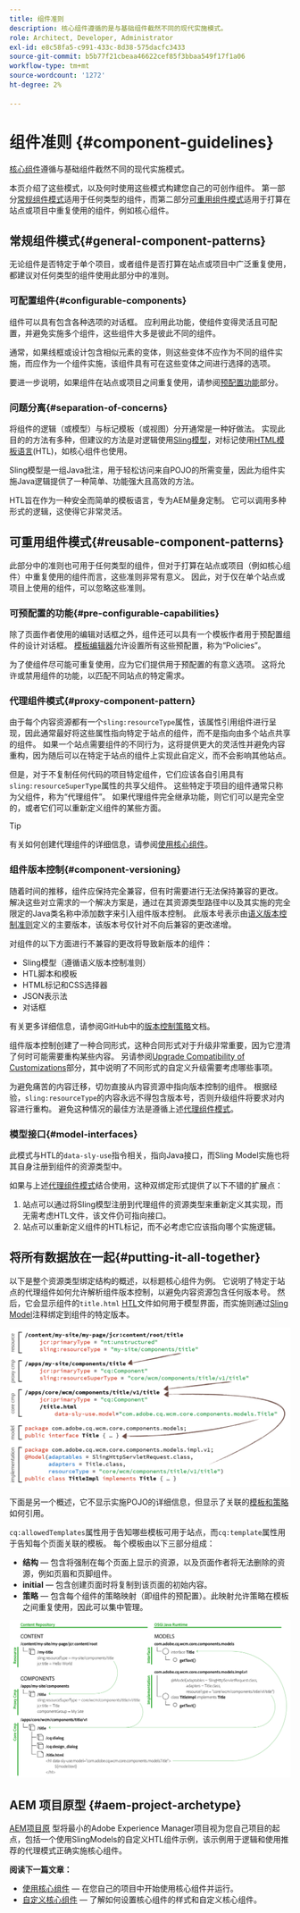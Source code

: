 ```yaml
---
title: 组件准则
description: 核心组件遵循的是与基础组件截然不同的现代实施模式。
role: Architect, Developer, Administrator
exl-id: e8c58fa5-c991-433c-8d38-575dacfc3433
source-git-commit: b5b77f21cbeaa46622cef85f3bbaa549f17f1a06
workflow-type: tm+mt
source-wordcount: '1272'
ht-degree: 2%

---
```


# 组件准则 {#component-guidelines}

[核心组件](overview.md)遵循与基础组件截然不同的现代实施模式。

本页介绍了这些模式，以及何时使用这些模式构建您自己的可创作组件。 第一部分[常规组件模式](#general-component-patterns)适用于任何类型的组件，而第二部分[可重用组件模式](#reusable-component-patterns)适用于打算在站点或项目中重复使用的组件，例如核心组件。

## 常规组件模式{#general-component-patterns}

无论组件是否特定于单个项目，或者组件是否打算在站点或项目中广泛重复使用，都建议对任何类型的组件使用此部分中的准则。

### 可配置组件{#configurable-components}

组件可以具有包含各种选项的对话框。 应利用此功能，使组件变得灵活且可配置，并避免实施多个组件，这些组件大多是彼此不同的组件。

通常，如果线框或设计包含相似元素的变体，则这些变体不应作为不同的组件实施，而应作为一个组件实施，该组件具有可在这些变体之间进行选择的选项。

要进一步说明，如果组件在站点或项目之间重复使用，请参阅[预配置功能](#pre-configurable-capabilities)部分。

### 问题分离{#separation-of-concerns}

将组件的逻辑（或模型）与标记模板（或视图）分开通常是一种好做法。 实现此目的的方法有多种，但建议的方法是对逻辑使用[Sling模型](https://sling.apache.org/documentation/bundles/models.html)，对标记使用[HTML模板语言](https://docs.adobe.com/content/help/zh-Hans/experience-manager-htl/using/overview.html)(HTL)，如核心组件也使用。

Sling模型是一组Java批注，用于轻松访问来自POJO的所需变量，因此为组件实施Java逻辑提供了一种简单、功能强大且高效的方法。

HTL旨在作为一种安全而简单的模板语言，专为AEM量身定制。 它可以调用多种形式的逻辑，这使得它非常灵活。

## 可重用组件模式{#reusable-component-patterns}

此部分中的准则也可用于任何类型的组件，但对于打算在站点或项目（例如核心组件）中重复使用的组件而言，这些准则非常有意义。 因此，对于仅在单个站点或项目上使用的组件，可以忽略这些准则。

### 可预配置的功能{#pre-configurable-capabilities}

除了页面作者使用的编辑对话框之外，组件还可以具有一个模板作者用于预配置组件的设计对话框。 [模板编辑器](https://docs.adobe.com/content/help/en/experience-manager-cloud-service/sites/authoring/features/templates.html)允许设置所有这些预配置，称为“Policies”。

为了使组件尽可能可重复使用，应为它们提供用于预配置的有意义选项。 这将允许或禁用组件的功能，以匹配不同站点的特定需求。

### 代理组件模式{#proxy-component-pattern}

由于每个内容资源都有一个`sling:resourceType`属性，该属性引用组件进行呈现，因此通常最好将这些属性指向特定于站点的组件，而不是指向由多个站点共享的组件。 如果一个站点需要组件的不同行为，这将提供更大的灵活性并避免内容重构，因为随后可以在特定于站点的组件上实现此自定义，而不会影响其他站点。

但是，对于不复制任何代码的项目特定组件，它们应该各自引用具有`sling:resourceSuperType`属性的共享父组件。 这些特定于项目的组件通常只称为父组件，称为“代理组件”。 如果代理组件完全继承功能，则它们可以是完全空的，或者它们可以重新定义组件的某些方面。

>[!TIP]
>
>有关如何创建代理组件的详细信息，请参阅[使用核心组件](/help/get-started/using.md#create-proxy-components)。

### 组件版本控制{#component-versioning}

随着时间的推移，组件应保持完全兼容，但有时需要进行无法保持兼容的更改。 解决这些对立需求的一个解决方案是，通过在其资源类型路径中以及其实施的完全限定的Java类名称中添加数字来引入组件版本控制。 此版本号表示由[语义版本控制准则](https://semver.org/)定义的主要版本，该版本号仅针对不向后兼容的更改递增。

对组件的以下方面进行不兼容的更改将导致新版本的组件：

* Sling模型（遵循语义版本控制准则）
* HTL脚本和模板
* HTML标记和CSS选择器
* JSON表示法
* 对话框

有关更多详细信息，请参阅GitHub中的[版本控制策略](https://github.com/adobe/aem-core-wcm-components/wiki/Versioning-Policies)文档。

组件版本控制创建了一种合同形式，这种合同形式对于升级非常重要，因为它澄清了何时可能需要重构某些内容。 另请参阅[Upgrade Compatibility of Customizations](customizing.md#upgrade-compatibility-of-customizations)部分，其中说明了不同形式的自定义升级需要考虑哪些事项。

为避免痛苦的内容迁移，切勿直接从内容资源中指向版本控制的组件。 根据经验，`sling:resourceType`的内容永远不得包含版本号，否则升级组件将要求对内容进行重构。 避免这种情况的最佳方法是遵循上述[代理组件模式](#proxy-component-pattern)。

### 模型接口{#model-interfaces}

此模式与HTL的`data-sly-use`指令相关，指向Java接口，而Sling Model实施也将其自身注册到组件的资源类型中。

如果与上述[代理组件模式](#proxy-component-pattern)结合使用，这种双绑定形式提供了以下不错的扩展点：

1. 站点可以通过将Sling模型注册到代理组件的资源类型来重新定义其实现，而无需考虑HTL文件，该文件仍可指向接口。
1. 站点可以重新定义组件的HTL标记，而不必考虑它应该指向哪个实施逻辑。

## 将所有数据放在一起{#putting-it-all-together}

以下是整个资源类型绑定结构的概述，以标题核心组件为例。 它说明了特定于站点的代理组件如何允许解析组件版本控制，以避免内容资源包含任何版本号。 然后，它会显示组件的`title.html` [HTL](https://docs.adobe.com/content/help/en/experience-manager-htl/using/overview.html)文件如何用于模型界面，而实施则通过[Sling Model](https://sling.apache.org/documentation/bundles/models.html)注释绑定到组件的特定版本。

![资源绑定概述](/help/assets/chlimage_1-32.png)

下面是另一个概述，它不显示实施POJO的详细信息，但显示了关联的[模板和策略](https://docs.adobe.com/content/help/en/experience-manager-cloud-service/implementing/components-templates/templates.html)如何引用。

`cq:allowedTemplates`属性用于告知哪些模板可用于站点，而`cq:template`属性用于告知每个页面关联的模板。 每个模板由以下三部分组成：

* **结构**  — 包含将强制在每个页面上显示的资源，以及页面作者将无法删除的资源，例如页眉和页脚组件。
* **initial**  — 包含创建页面时将复制到该页面的初始内容。
* **策略**  — 包含每个组件的策略映射（即组件的预配置）。此映射允许策略在模板之间重复使用，因此可以集中管理。

![模板和策略概述](/help/assets/screen_shot_2018-12-07at093102.png)

## AEM 项目原型 {#aem-project-archetype}

[AEM项目原](/help/developing/archetype/overview.md) 型将最小的Adobe Experience Manager项目视为您自己项目的起点，包括一个使用SlingModels的自定义HTL组件示例，该示例用于逻辑和使用推荐的代理模式正确实施核心组件。

**阅读下一篇文章：**

* [使用核心组件](/help/get-started/using.md)  — 在您自己的项目中开始使用核心组件并运行。
* [自定义核心组件](customizing.md)  — 了解如何设置核心组件的样式和自定义核心组件。
